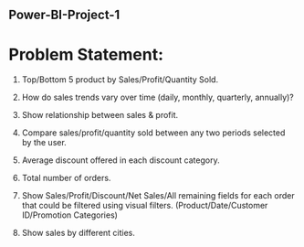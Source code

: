 ## Power-BI-Project-1

# Problem Statement:
1) Top/Bottom 5 product by Sales/Profit/Quantity Sold.

2) How do sales trends vary over time (daily, monthly, quarterly, annually)?

3) Show relationship between sales & profit.

4) Compare sales/profit/quantity sold between any two periods selected by the user.

5) Average discount offered in each discount category.

6) Total number of orders.

7) Show Sales/Profit/Discount/Net Sales/All remaining fields for each order that could be filtered using visual filters. (Product/Date/Customer ID/Promotion Categories)

8) Show sales by different cities.

